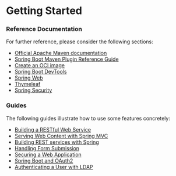 # Getting Started

### Reference Documentation
For further reference, please consider the following sections:

* [Official Apache Maven documentation](https://maven.apache.org/guides/index.html)
* [Spring Boot Maven Plugin Reference Guide](https://docs.spring.io/spring-boot/docs/2.6.6-SNAPSHOT/maven-plugin/reference/html/)
* [Create an OCI image](https://docs.spring.io/spring-boot/docs/2.6.6-SNAPSHOT/maven-plugin/reference/html/#build-image)
* [Spring Boot DevTools](https://docs.spring.io/spring-boot/docs/2.6.6-SNAPSHOT/reference/htmlsingle/#using-boot-devtools)
* [Spring Web](https://docs.spring.io/spring-boot/docs/2.6.6-SNAPSHOT/reference/htmlsingle/#boot-features-developing-web-applications)
* [Thymeleaf](https://docs.spring.io/spring-boot/docs/2.6.6-SNAPSHOT/reference/htmlsingle/#boot-features-spring-mvc-template-engines)
* [Spring Security](https://docs.spring.io/spring-boot/docs/2.6.6-SNAPSHOT/reference/htmlsingle/#boot-features-security)

### Guides
The following guides illustrate how to use some features concretely:

* [Building a RESTful Web Service](https://spring.io/guides/gs/rest-service/)
* [Serving Web Content with Spring MVC](https://spring.io/guides/gs/serving-web-content/)
* [Building REST services with Spring](https://spring.io/guides/tutorials/bookmarks/)
* [Handling Form Submission](https://spring.io/guides/gs/handling-form-submission/)
* [Securing a Web Application](https://spring.io/guides/gs/securing-web/)
* [Spring Boot and OAuth2](https://spring.io/guides/tutorials/spring-boot-oauth2/)
* [Authenticating a User with LDAP](https://spring.io/guides/gs/authenticating-ldap/)

